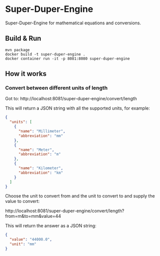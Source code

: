 # Super-Duper-Engine
Super-Duper-Engine for mathematical equations and conversions.

## Build & Run
```
mvn package
docker build -t super-duper-engine .
docker container run -it -p 8081:8080 super-duper-engine
```

## How it works

### Convert between different units of length

Got to: http://localhost:8081/super-duper-engine/convert/length

This will return a JSON string with all the supported units, for example:

```json
{
  "units": [
    {
      "name": "Millimeter",
      "abbreviation": "mm"
    },
    {
      "name": "Meter",
      "abbreviation": "m"
    },
    {
      "name": "Kilometer",
      "abbreviation": "km"
    }
  ]
}
```

Choose the unit to convert from and the unit to convert to and supply the value to convert:

http://localhost:8081/super-duper-engine/convert/length?from=m&to=mm&value=44

This will return the answer as a JSON string:

```json
{
  "value": "44000.0",
  "unit": "mm"
}
```